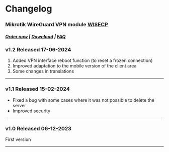 # Changelog

### Mikrotik WireGuard VPN module **[WISECP](https://puqcloud.com/link.php?id=78)** 

##### [Order now](https://puqcloud.com/index.php?rp=/store/wisecp-module-mikrotik-wireguard-vpn) | [Download](https://download.puqcloud.com/WISECP/Product/PUQ_WISECP-Mikrotik-WireGuard-VPN/) | [FAQ](https://faq.puqcloud.com/)

### v1.2 Released 17-06-2024
1. Added VPN interface reboot function (to reset a frozen connection)
2. Improved adaptation to the mobile version of the client area
3. Some changes in translations

- - - - -

### v1.1 Released 15-02-2024

 - Fixed a bug with some cases where it was not possible to delete the server
 - Improved security

- - - - -

### v1.0 Released 06-12-2023
 
First version

- - - - -

